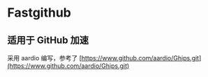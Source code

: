 # Fastgithub
## 适用于 GitHub 加速
采用 aardio 编写，参考了 [https://www.github.com/aardio/Ghips.git](https://www.github.com/aardio/Ghips.git)

